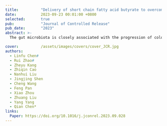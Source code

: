 ```yaml
---
title:          "Delivery of short chain fatty acid butyrate to overcome Fusobacterium nucleatum-induced chemoresistance"
date:           2023-09-23 00:01:00 +0800
selected:       true
pub:            "Journal of Controlled Release"
pub_date:       "2023"
abstract: >-
  The gut microbiota is closely associated with the progression of colorectal cancer (CRC) in which <i>Fusobacterium nucleatum</i> (<i>F. nucleatum</i>) was found to induce cancer resistance to chemotherapeutics. To relieve <i>F. nucleatum</i> induced drug resistance, herein, we found that short-chain fatty acid butyrate can inhibit the growth, enrichment and adhesion of <i>F. nucleatum</i> in colorectal cancer tissues by downregulating the expression of adhesion-associated outer membrane proteins, including RadD, FomA, and FadA, to reduce the colonization and invasion of <i>F. nucleatum</i> and relieve the chemoresistance induced by <i>F. nucleatum</i>. Leveraging the killing effect of butyrate on <i>F. nucleatum</i>, sodium butyrate (NaBu) was encapsulated in liposomes or prepared as NaBu tablets with Eudragit S100 coating and administered by intravenous injection or oral administration, respectively. Interestingly, both intravenous administration of NaBu liposomes and oral delivery of NaBu tablets could effectively inhibit the proliferation of <i>F. nucleatum</i> and significantly improve the therapeutic efficacy of oxaliplatin in mice with subcutaneous colorectal tumors, orthotopic colorectal tumors and even spontaneously formed colorectal tumors. Thus, our work provides a simple but effective formulation of NaBu to relieve <i>F. nucleatum</i> induced chemoresistance, exhibiting ideal clinical application prospects.

cover:          /assets/images/covers/cover_JCR.jpg
authors:
  - Linfu Chen#
  - Rui Zhao#
  - Zheyu Kang
  - Zhiqin Cao
  - Nanhui Liu
  - Jingjing Shen
  - Cheng Wang
  - Feng Pan
  - Xiao Zhou
  - Zhuang Liu
  - Yang Yang
  - Qian Chen*
links:
  Paper: https://doi.org/10.1016/j.jconrel.2023.09.028
---
```


